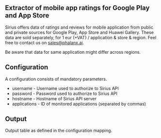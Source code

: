 ## Extractor of mobile app ratings for Google Play and App Store

Sirius offers data of ratings and reviews for mobile application from public and private sources for Google Play, App Store and Huawei Gallery. These data are sold separately, for 1 eur (+VAT) / application & store & region. Feel free to contact us on <sales@phalanx.ai>.

Be aware that data for same application might differ across regions. 


## Configuration

A configuration consists of mandatory parameters.

* username - Username used to authorize to Sirius API
* password - Password used to authorize to Sirius API
* hostname - Hostname of Sirius API server
* applications - ID of monitored applications (separated by commas)

## Output

Output table as defined in the configuration mapping.